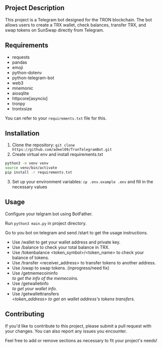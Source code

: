 ## Project Description

 This project is a Telegram bot designed for the TRON blockchain. The bot allows users to create a TRX wallet, check balances, transfer TRX, and swap tokens on SunSwap directly from Telegram.

## Requirements


* requests
* pandas
* emoji
* python-dotenv
* python-telegram-bot
* web3
* mnemonic
* aiosqlite
* httpcore[asyncio]
* tronpy
* trontxsize

You can refer to your `requirements.txt` file for this.

## Installation

1. Clone the repository: `git clone https://github.com/adeel09/TronTelegramBot.git`
2. Create virtual env and install requirements.txt

```bash
python3 -m venv venv
source venv/bin/activate
pip install -r requirements.txt
```

3. Set up your environment variables: `cp .env.example .env` and fill in the necessary values

## Usage

Configure your telgram bot using BotFather.

Run `python3 main.py`  in project directory.

Go to you bot on telegram and send /start to get the usage instructions.
- Use /wallet to get your wallet address and private key.
- Use /balance to check your total balance in TRX.
- Use /tokenbalance <token_symbol>/<token_name> to check your balance of tokens.
- Use /transfer <receiver_address> <amount> to transfer tokens to another address.
- Use /swap <currency1> <currency2> <amount> to swap tokens. (inprogress/need fix)
- Use /getmemecoininfo <address> to get the info of the memecoins.
- Use /getwalletinfo <address> to get your wallet info.
- Use /getwallettransfers <address> <token_address> to get an wallet address's tokens transfers.

## Contributing

If you'd like to contribute to this project, please submit a pull request with your changes. You can also report any issues you encounter.

Feel free to add or remove sections as necessary to fit your project's needs!